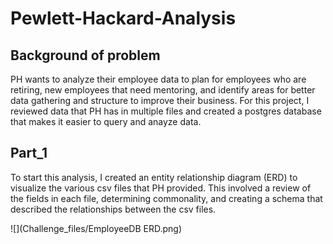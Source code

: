 # Pewlett-Hackard-Analysis

## Background of problem
PH wants to analyze their employee data to plan for employees who are retiring, new employees that need mentoring, and identify areas for better data gathering and structure to improve their business. For this project, I reviewed data that PH has in multiple files and created a postgres database that makes it easier to query and anayze data.

## Part_1
To start this analysis, I created an entity relationship diagram (ERD) to visualize the various csv files that PH provided. This involved a review of the fields in each file, determining commonality, and creating a schema that described the relationships between the csv files.
  
  
![](Challenge_files/EmployeeDB ERD.png)  


